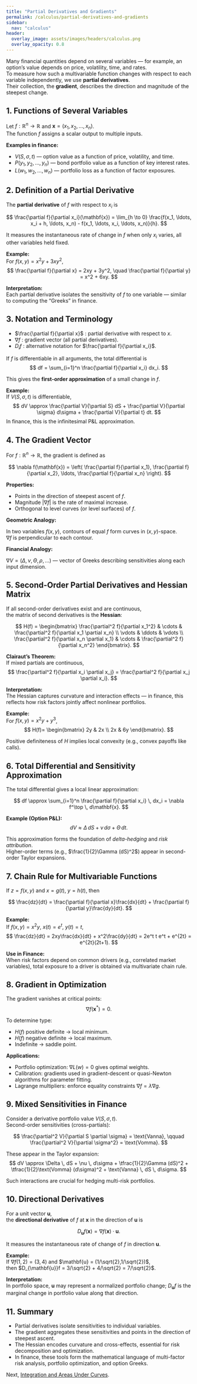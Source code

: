 ```yaml
---
title: "Partial Derivatives and Gradients"
permalink: /calculus/partial-derivatives-and-gradients
sidebar:
  nav: "calculus"
header:
  overlay_image: assets/images/headers/calculus.png
  overlay_opacity: 0.8
---
```


Many financial quantities depend on several variables — for example, an option’s value depends on price, volatility, time, and rates.  
To measure how such a multivariable function changes with respect to each variable independently, we use **partial derivatives**.  
Their collection, the **gradient**, describes the direction and magnitude of the steepest change.

## 1. Functions of Several Variables

Let $f: \mathbb{R}^n \to \mathbb{R}$ and $\mathbf{x} = (x_1, x_2, \ldots, x_n)$.  
The function $f$ assigns a scalar output to multiple inputs.

**Examples in finance:**

- $V(S, \sigma, t)$ — option value as a function of price, volatility, and time.
- $P(y_1, y_2, \ldots, y_n)$ — bond portfolio value as a function of key interest rates.
- $L(w_1, w_2, \ldots, w_n)$ — portfolio loss as a function of factor exposures.

## 2. Definition of a Partial Derivative

The **partial derivative** of $f$ with respect to $x_i$ is

$$
\frac{\partial f}{\partial x_i}(\mathbf{x}) =
\lim_{h \to 0} \frac{f(x_1, \ldots, x_i + h, \ldots, x_n) - f(x_1, \ldots, x_i, \ldots, x_n)}{h}.
$$

It measures the instantaneous rate of change in $f$ when only $x_i$ varies, all other variables held fixed.

**Example:**  
For $f(x,y) = x^2 y + 3xy^2$,  
$$
\frac{\partial f}{\partial x} = 2xy + 3y^2, \quad
\frac{\partial f}{\partial y} = x^2 + 6xy.
$$

**Interpretation:**  
Each partial derivative isolates the sensitivity of $f$ to one variable — similar to computing the “Greeks” in finance.

## 3. Notation and Terminology

- $\frac{\partial f}{\partial x}$ : partial derivative with respect to $x$.  
- $\nabla f$ : gradient vector (all partial derivatives).  
- $D_i f$ : alternative notation for $\frac{\partial f}{\partial x_i}$.

If $f$ is differentiable in all arguments, the total differential is
$$
df = \sum_{i=1}^n \frac{\partial f}{\partial x_i} dx_i.
$$

This gives the **first-order approximation** of a small change in $f$.

**Example:**  
If $V(S, \sigma, t)$ is differentiable,  
$$
dV \approx \frac{\partial V}{\partial S} dS + \frac{\partial V}{\partial \sigma} d\sigma + \frac{\partial V}{\partial t} dt.
$$
In finance, this is the infinitesimal P&L approximation.

## 4. The Gradient Vector

For $f: \mathbb{R}^n \to \mathbb{R}$, the gradient is defined as

$$
\nabla f(\mathbf{x}) =
\left(
\frac{\partial f}{\partial x_1},
\frac{\partial f}{\partial x_2},
\ldots,
\frac{\partial f}{\partial x_n}
\right).
$$

**Properties:**

- Points in the direction of steepest ascent of $f$.  
- Magnitude $|\nabla f|$ is the rate of maximal increase.  
- Orthogonal to level curves (or level surfaces) of $f$.

**Geometric Analogy:**  

In two variables $f(x,y)$, contours of equal $f$ form curves in $(x,y)$-space.  
$\nabla f$ is perpendicular to each contour.

**Financial Analogy:**  

$\nabla V = (\Delta, \nu, \Theta, \rho, \dots)$ — vector of Greeks describing sensitivities along each input dimension.

## 5. Second-Order Partial Derivatives and Hessian Matrix

If all second-order derivatives exist and are continuous,  
the matrix of second derivatives is the **Hessian**:

$$
H(f) =
\begin{bmatrix}
\frac{\partial^2 f}{\partial x_1^2} & \cdots & \frac{\partial^2 f}{\partial x_1 \partial x_n} \\
\vdots & \ddots & \vdots \\
\frac{\partial^2 f}{\partial x_n \partial x_1} & \cdots & \frac{\partial^2 f}{\partial x_n^2}
\end{bmatrix}.
$$

**Clairaut’s Theorem:**  
If mixed partials are continuous,  
$$
\frac{\partial^2 f}{\partial x_i \partial x_j} = \frac{\partial^2 f}{\partial x_j \partial x_i}.
$$

**Interpretation:**  
The Hessian captures curvature and interaction effects — in finance, this reflects how risk factors jointly affect nonlinear portfolios.

**Example:**  
For $f(x,y)=x^2y+y^3$,  
$$
H(f)=
\begin{bmatrix}
2y & 2x \\
2x & 6y
\end{bmatrix}.
$$

Positive definiteness of $H$ implies local convexity (e.g., convex payoffs like calls).

## 6. Total Differential and Sensitivity Approximation

The total differential gives a local linear approximation:

$$
df \approx \sum_{i=1}^n \frac{\partial f}{\partial x_i} \, dx_i = \nabla f^\top \, d\mathbf{x}.
$$

**Example (Option P&L):**
$$
dV \approx \Delta \, dS + \nu \, d\sigma + \Theta \, dt.
$$

This approximation forms the foundation of *delta-hedging* and *risk attribution*.  
Higher-order terms (e.g., $\frac{1}{2}\Gamma (dS)^2$) appear in second-order Taylor expansions.

## 7. Chain Rule for Multivariable Functions

If $z = f(x,y)$ and $x = g(t)$, $y = h(t)$, then

$$
\frac{dz}{dt} = \frac{\partial f}{\partial x}\frac{dx}{dt} + \frac{\partial f}{\partial y}\frac{dy}{dt}.
$$

**Example:**  
If $f(x,y)=x^2y$, $x(t)=e^t$, $y(t)=t$,  
$$
\frac{dz}{dt} = 2xy\frac{dx}{dt} + x^2\frac{dy}{dt}
= 2e^t t e^t + e^{2t} = e^{2t}(2t+1).
$$

**Use in Finance:**  
When risk factors depend on common drivers (e.g., correlated market variables), total exposure to a driver is obtained via multivariate chain rule.

## 8. Gradient in Optimization

The gradient vanishes at critical points:
$$
\nabla f(\mathbf{x}^*) = 0.
$$

To determine type:

- $H(f)$ positive definite → local minimum.  
- $H(f)$ negative definite → local maximum.  
- Indefinite → saddle point.

**Applications:**

- Portfolio optimization: $\nabla L(w) = 0$ gives optimal weights.  
- Calibration: gradients used in gradient-descent or quasi-Newton algorithms for parameter fitting.  
- Lagrange multipliers: enforce equality constraints $\nabla f = \lambda \nabla g$.

## 9. Mixed Sensitivities in Finance

Consider a derivative portfolio value $V(S,\sigma,t)$.  
Second-order sensitivities (cross-partials):

$$
\frac{\partial^2 V}{\partial S \partial \sigma} = \text{Vanna}, \qquad
\frac{\partial^2 V}{\partial \sigma^2} = \text{Vomma}.
$$

These appear in the Taylor expansion:
$$
dV \approx \Delta \, dS + \nu \, d\sigma + \tfrac{1}{2}\Gamma (dS)^2 + \tfrac{1}{2}\text{Vomma} (d\sigma)^2 + \text{Vanna} \, dS \, d\sigma.
$$

Such interactions are crucial for hedging multi-risk portfolios.

## 10. Directional Derivatives

For a unit vector $\mathbf{u}$,  
the **directional derivative** of $f$ at $\mathbf{x}$ in the direction of $\mathbf{u}$ is

$$
D_{\mathbf{u}} f(\mathbf{x}) = \nabla f(\mathbf{x}) \cdot \mathbf{u}.
$$

It measures the instantaneous rate of change of $f$ in direction $\mathbf{u}$.

**Example:**  
If $\nabla f(1,2) = (3,4)$ and $\mathbf{u} = (1/\sqrt{2},1/\sqrt{2})$,  
then $D_{\mathbf{u}}f = 3/\sqrt{2} + 4/\sqrt{2} = 7/\sqrt{2}$.

**Interpretation:**  
In portfolio space, $\mathbf{u}$ may represent a normalized portfolio change; $D_{\mathbf{u}} f$ is the marginal change in portfolio value along that direction.

## 11. Summary

- Partial derivatives isolate sensitivities to individual variables.  
- The gradient aggregates these sensitivities and points in the direction of steepest ascent.  
- The Hessian encodes curvature and cross-effects, essential for risk decomposition and optimization.  
- In finance, these tools form the mathematical language of multi-factor risk analysis, portfolio optimization, and option Greeks.

Next, [Integration and Areas Under Curves](integration-and-areas-under-curves.md).
